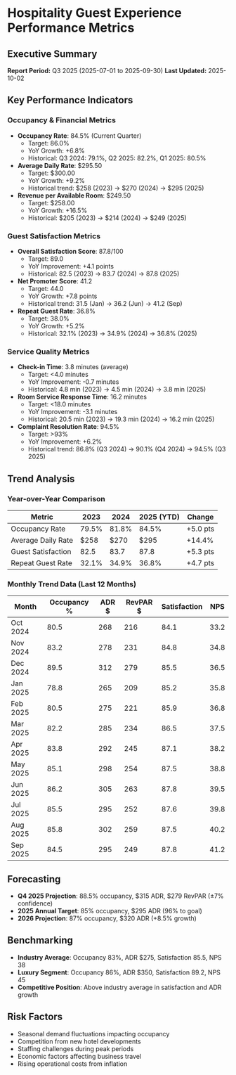 # Hospitality Guest Experience Performance Metrics

## Executive Summary
**Report Period:** Q3 2025 (2025-07-01 to 2025-09-30)
**Last Updated:** 2025-10-02

## Key Performance Indicators

### Occupancy & Financial Metrics
- **Occupancy Rate**: 84.5% (Current Quarter)
  - Target: 86.0%
  - YoY Growth: +6.8%
  - Historical: Q3 2024: 79.1%, Q2 2025: 82.2%, Q1 2025: 80.5%
- **Average Daily Rate**: $295.50
  - Target: $300.00
  - YoY Growth: +9.2%
  - Historical trend: $258 (2023) → $270 (2024) → $295 (2025)
- **Revenue per Available Room**: $249.50
  - Target: $258.00
  - YoY Growth: +16.5%
  - Historical: $205 (2023) → $214 (2024) → $249 (2025)

### Guest Satisfaction Metrics
- **Overall Satisfaction Score**: 87.8/100
  - Target: 89.0
  - YoY Improvement: +4.1 points
  - Historical: 82.5 (2023) → 83.7 (2024) → 87.8 (2025)
- **Net Promoter Score**: 41.2
  - Target: 44.0
  - YoY Growth: +7.8 points
  - Historical trend: 31.5 (Jan) → 36.2 (Jun) → 41.2 (Sep)
- **Repeat Guest Rate**: 36.8%
  - Target: 38.0%
  - YoY Growth: +5.2%
  - Historical: 32.1% (2023) → 34.9% (2024) → 36.8% (2025)

### Service Quality Metrics
- **Check-in Time**: 3.8 minutes (average)
  - Target: <4.0 minutes
  - YoY Improvement: -0.7 minutes
  - Historical: 4.8 min (2023) → 4.5 min (2024) → 3.8 min (2025)
- **Room Service Response Time**: 16.2 minutes
  - Target: <18.0 minutes
  - YoY Improvement: -3.1 minutes
  - Historical: 20.5 min (2023) → 19.3 min (2024) → 16.2 min (2025)
- **Complaint Resolution Rate**: 94.5%
  - Target: >93%
  - YoY Improvement: +6.2%
  - Historical trend: 86.8% (Q3 2024) → 90.1% (Q4 2024) → 94.5% (Q3 2025)

## Trend Analysis

### Year-over-Year Comparison
| Metric | 2023 | 2024 | 2025 (YTD) | Change |
|--------|------|------|------------|--------|
| Occupancy Rate | 79.5% | 81.8% | 84.5% | +5.0 pts |
| Average Daily Rate | $258 | $270 | $295 | +14.4% |
| Guest Satisfaction | 82.5 | 83.7 | 87.8 | +5.3 pts |
| Repeat Guest Rate | 32.1% | 34.9% | 36.8% | +4.7 pts |

### Monthly Trend Data (Last 12 Months)
| Month | Occupancy % | ADR $ | RevPAR $ | Satisfaction | NPS |
|-------|-------------|--------|----------|--------------|-----|
| Oct 2024 | 80.5 | 268 | 216 | 84.1 | 33.2 |
| Nov 2024 | 83.2 | 278 | 231 | 84.8 | 34.8 |
| Dec 2024 | 89.5 | 312 | 279 | 85.5 | 36.5 |
| Jan 2025 | 78.8 | 265 | 209 | 85.2 | 35.8 |
| Feb 2025 | 80.5 | 275 | 221 | 85.9 | 36.8 |
| Mar 2025 | 82.2 | 285 | 234 | 86.5 | 37.5 |
| Apr 2025 | 83.8 | 292 | 245 | 87.1 | 38.2 |
| May 2025 | 85.1 | 298 | 254 | 87.5 | 38.8 |
| Jun 2025 | 86.2 | 305 | 263 | 87.8 | 39.5 |
| Jul 2025 | 85.5 | 295 | 252 | 87.6 | 39.8 |
| Aug 2025 | 85.8 | 302 | 259 | 87.5 | 40.2 |
| Sep 2025 | 84.5 | 295 | 249 | 87.8 | 41.2 |

## Forecasting
- **Q4 2025 Projection**: 88.5% occupancy, $315 ADR, $279 RevPAR (±7% confidence)
- **2025 Annual Target**: 85% occupancy, $295 ADR (96% to goal)
- **2026 Projection**: 87% occupancy, $320 ADR (+8.5% growth)

## Benchmarking
- **Industry Average**: Occupancy 83%, ADR $275, Satisfaction 85.5, NPS 38
- **Luxury Segment**: Occupancy 86%, ADR $350, Satisfaction 89.2, NPS 45
- **Competitive Position**: Above industry average in satisfaction and ADR growth

## Risk Factors
- Seasonal demand fluctuations impacting occupancy
- Competition from new hotel developments
- Staffing challenges during peak periods
- Economic factors affecting business travel
- Rising operational costs from inflation